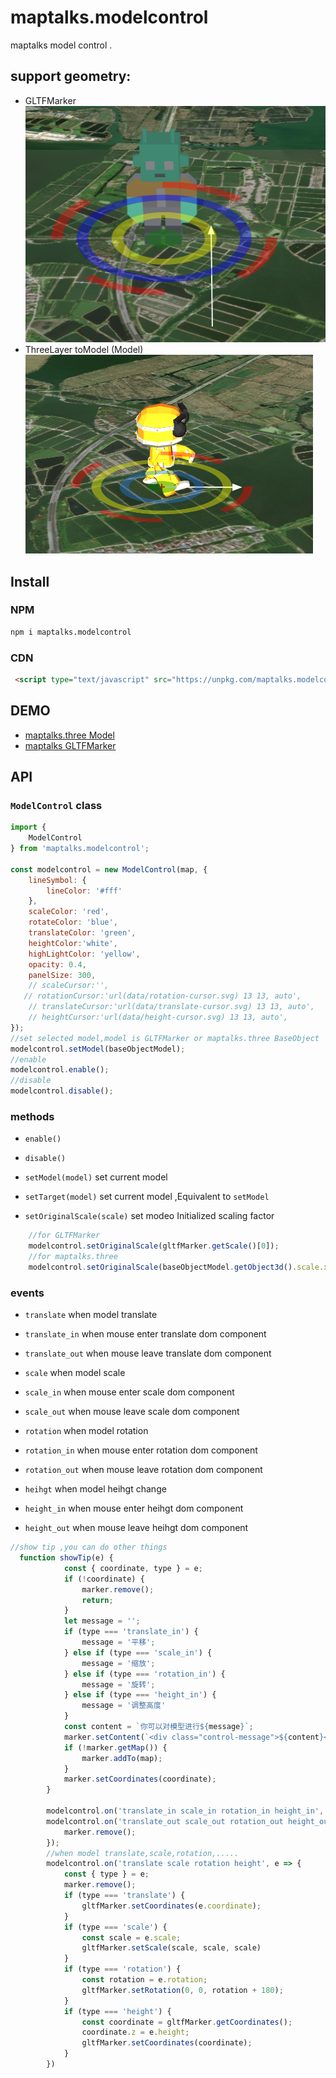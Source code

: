 # maptalks.modelcontrol

maptalks model control .
## support geometry:
- GLTFMarker  
![](./images/1.png)  
- ThreeLayer toModel (Model)  
![](./images/2.png)

## Install

### NPM


```sh
npm i maptalks.modelcontrol

```

### CDN

```html
 <script type="text/javascript" src="https://unpkg.com/maptalks.modelcontrol/dist/maptalks.modelcontrol.js"></script>
```

## DEMO

- [maptalks.three Model](https://deyihu.github.io/maptalks.modelcontrol/test/threelayer.html)
- [maptalks GLTFMarker](https://deyihu.github.io/maptalks.modelcontrol/test/gltflayer.html)

## API

### `ModelControl` class

```js
import {
    ModelControl
} from 'maptalks.modelcontrol';

const modelcontrol = new ModelControl(map, {
    lineSymbol: {
        lineColor: '#fff'
    },
    scaleColor: 'red',
    rotateColor: 'blue',
    translateColor: 'green',
    heightColor:'white',
    highLightColor: 'yellow',
    opacity: 0.4,
    panelSize: 300,
    // scaleCursor:'',
   // rotationCursor:'url(data/rotation-cursor.svg) 13 13, auto',
    // translateCursor:'url(data/translate-cursor.svg) 13 13, auto',
    // heightCursor:'url(data/height-cursor.svg) 13 13, auto',
});
//set selected model,model is GLTFMarker or maptalks.three BaseObject
modelcontrol.setModel(baseObjectModel);
//enable
modelcontrol.enable();
//disable
modelcontrol.disable();
```

### methods
- `enable()`

- `disable()`

- `setModel(model)`  set current model 


- `setTarget(model)` set current model ,Equivalent to `setModel`

- `setOriginalScale(scale)` set modeo Initialized scaling factor 

```js
    //for GLTFMarker
    modelcontrol.setOriginalScale(gltfMarker.getScale()[0]);
    //for maptalks.three
    modelcontrol.setOriginalScale(baseObjectModel.getObject3d().scale.x);

```


### events

- `translate` when model translate
- `translate_in` when mouse enter translate dom component
- `translate_out`  when mouse leave translate dom component

- `scale` when model scale
- `scale_in` when mouse enter scale dom component
- `scale_out` when mouse leave scale dom component

- `rotation` when model rotation
- `rotation_in`  when mouse enter rotation dom component
- `rotation_out` when mouse leave rotation dom component

- `heihgt` when model heihgt change
- `height_in` when mouse enter heihgt dom component
- `height_out` when mouse leave heihgt dom component

```js
//show tip ,you can do other things
  function showTip(e) {
            const { coordinate, type } = e;
            if (!coordinate) {
                marker.remove();
                return;
            }
            let message = '';
            if (type === 'translate_in') {
                message = '平移';
            } else if (type === 'scale_in') {
                message = '缩放';
            } else if (type === 'rotation_in') {
                message = '旋转';
            } else if (type === 'height_in') {
                message = '调整高度'
            }
            const content = `你可以对模型进行${message}`;
            marker.setContent(`<div class="control-message">${content}</div>`);
            if (!marker.getMap()) {
                marker.addTo(map);
            }
            marker.setCoordinates(coordinate);
        }

        modelcontrol.on('translate_in scale_in rotation_in height_in', showTip);
        modelcontrol.on('translate_out scale_out rotation_out height_out', () => {
            marker.remove();
        });
        //when model translate,scale,rotation,.....
        modelcontrol.on('translate scale rotation height', e => {
            const { type } = e;
            marker.remove();
            if (type === 'translate') {
                gltfMarker.setCoordinates(e.coordinate);
            }
            if (type === 'scale') {
                const scale = e.scale;
                gltfMarker.setScale(scale, scale, scale)
            }
            if (type === 'rotation') {
                const rotation = e.rotation;
                gltfMarker.setRotation(0, 0, rotation + 180);
            }
            if (type === 'height') {
                const coordinate = gltfMarker.getCoordinates();
                coordinate.z = e.height;
                gltfMarker.setCoordinates(coordinate);
            }
        })

```